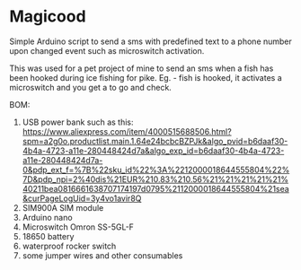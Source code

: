 # Magicood
Simple Arduino script to send a sms with predefined text to a phone number upon changed event such as microswitch activation.

This was used for a pet project of mine to send an sms when a fish has been hooked during ice fishing for pike.
Eg. - fish is hooked, it activates a microswitch and you get a to go and check.


BOM:
1) USB power bank such as this: https://www.aliexpress.com/item/4000515688506.html?spm=a2g0o.productlist.main.1.64e24bcbcBZPJk&algo_pvid=b6daaf30-4b4a-4723-a11e-280448424d7a&algo_exp_id=b6daaf30-4b4a-4723-a11e-280448424d7a-0&pdp_ext_f=%7B%22sku_id%22%3A%2212000018644555804%22%7D&pdp_npi=2%40dis%21EUR%210.83%210.56%21%21%21%21%21%40211bea0816661638707174197d0795%2112000018644555804%21sea&curPageLogUid=3y4vo1avir8Q
2) SIM900A SIM module
3) Arduino nano
4) Microswitch Omron SS-5GL-F
5) 18650 battery
6) waterproof rocker switch
7) some jumper wires and other consumables
